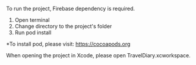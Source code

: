 To run the project, Firebase dependency is required.

1. Open terminal
2. Change directory to the project's folder
3. Run pod install

*To install pod, please visit: https://cocoapods.org

When opening the project in Xcode, please open TravelDiary.xcworkspace.
